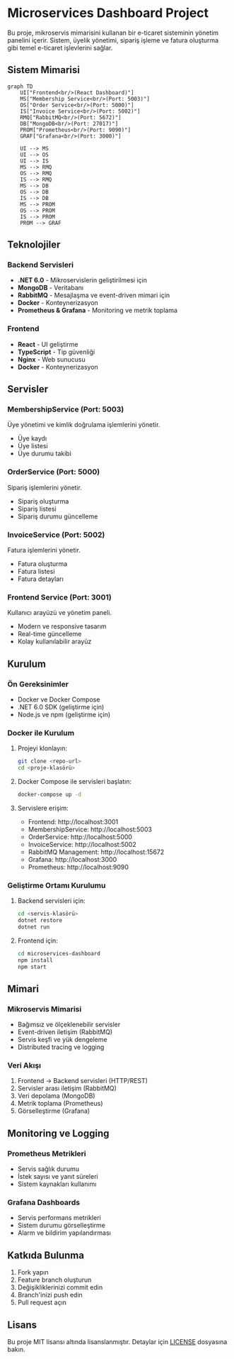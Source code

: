 # Microservices Dashboard Project

Bu proje, mikroservis mimarisini kullanan bir e-ticaret sisteminin yönetim panelini içerir. Sistem, üyelik yönetimi, sipariş işleme ve fatura oluşturma gibi temel e-ticaret işlevlerini sağlar.

## Sistem Mimarisi

```mermaid
graph TD
    UI["Frontend<br/>(React Dashboard)"]
    MS["Membership Service<br/>(Port: 5003)"]
    OS["Order Service<br/>(Port: 5000)"]
    IS["Invoice Service<br/>(Port: 5002)"]
    RMQ["RabbitMQ<br/>(Port: 5672)"]
    DB["MongoDB<br/>(Port: 27017)"]
    PROM["Prometheus<br/>(Port: 9090)"]
    GRAF["Grafana<br/>(Port: 3000)"]

    UI --> MS
    UI --> OS
    UI --> IS
    MS --> RMQ
    OS --> RMQ
    IS --> RMQ
    MS --> DB
    OS --> DB
    IS --> DB
    MS --> PROM
    OS --> PROM
    IS --> PROM
    PROM --> GRAF
```

## Teknolojiler

### Backend Servisleri
- **.NET 6.0** - Mikroservislerin geliştirilmesi için
- **MongoDB** - Veritabanı
- **RabbitMQ** - Mesajlaşma ve event-driven mimari için
- **Docker** - Konteynerizasyon
- **Prometheus & Grafana** - Monitoring ve metrik toplama

### Frontend
- **React** - UI geliştirme
- **TypeScript** - Tip güvenliği
- **Nginx** - Web sunucusu
- **Docker** - Konteynerizasyon

## Servisler

### MembershipService (Port: 5003)
Üye yönetimi ve kimlik doğrulama işlemlerini yönetir.
- Üye kaydı
- Üye listesi
- Üye durumu takibi

### OrderService (Port: 5000)
Sipariş işlemlerini yönetir.
- Sipariş oluşturma
- Sipariş listesi
- Sipariş durumu güncelleme

### InvoiceService (Port: 5002)
Fatura işlemlerini yönetir.
- Fatura oluşturma
- Fatura listesi
- Fatura detayları

### Frontend Service (Port: 3001)
Kullanıcı arayüzü ve yönetim paneli.
- Modern ve responsive tasarım
- Real-time güncelleme
- Kolay kullanılabilir arayüz

## Kurulum

### Ön Gereksinimler
- Docker ve Docker Compose
- .NET 6.0 SDK (geliştirme için)
- Node.js ve npm (geliştirme için)

### Docker ile Kurulum
1. Projeyi klonlayın:
   ```bash
   git clone <repo-url>
   cd <proje-klasörü>
   ```

2. Docker Compose ile servisleri başlatın:
   ```bash
   docker-compose up -d
   ```

3. Servislere erişim:
   - Frontend: http://localhost:3001
   - MembershipService: http://localhost:5003
   - OrderService: http://localhost:5000
   - InvoiceService: http://localhost:5002
   - RabbitMQ Management: http://localhost:15672
   - Grafana: http://localhost:3000
   - Prometheus: http://localhost:9090

### Geliştirme Ortamı Kurulumu
1. Backend servisleri için:
   ```bash
   cd <servis-klasörü>
   dotnet restore
   dotnet run
   ```

2. Frontend için:
   ```bash
   cd microservices-dashboard
   npm install
   npm start
   ```

## Mimari

### Mikroservis Mimarisi
- Bağımsız ve ölçeklenebilir servisler
- Event-driven iletişim (RabbitMQ)
- Servis keşfi ve yük dengeleme
- Distributed tracing ve logging

### Veri Akışı
1. Frontend -> Backend servisleri (HTTP/REST)
2. Servisler arası iletişim (RabbitMQ)
3. Veri depolama (MongoDB)
4. Metrik toplama (Prometheus)
5. Görselleştirme (Grafana)

## Monitoring ve Logging

### Prometheus Metrikleri
- Servis sağlık durumu
- İstek sayısı ve yanıt süreleri
- Sistem kaynakları kullanımı

### Grafana Dashboards
- Servis performans metrikleri
- Sistem durumu görselleştirme
- Alarm ve bildirim yapılandırması

## Katkıda Bulunma
1. Fork yapın
2. Feature branch oluşturun
3. Değişikliklerinizi commit edin
4. Branch'inizi push edin
5. Pull request açın

## Lisans
Bu proje MIT lisansı altında lisanslanmıştır. Detaylar için [LICENSE](LICENSE) dosyasına bakın. 